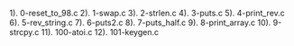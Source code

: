 1). 0-reset_to_98.c
2). 1-swap.c
3). 2-strlen.c
4). 3-puts.c
5). 4-print_rev.c
6). 5-rev_string.c
7). 6-puts2.c
8). 7-puts_half.c
9). 8-print_array.c
10). 9-strcpy.c
11). 100-atoi.c
12). 101-keygen.c
